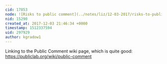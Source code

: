```yaml
---
cid: 17853
node: ![Risks to public comment](../notes/liz/12-03-2017/risks-to-public-comment)
nid: 15290
created_at: 2017-12-03 21:46:34 +0000
timestamp: 1512337594
uid: 297929
author: kgradow1
---
```


Linking to the Public Comment wiki page, which is quite good:  https://publiclab.org/wiki/public-comment   


